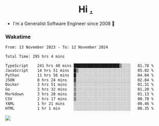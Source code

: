 <h1 align="center">Hi <a href="https://www.hackerrank.com/erasmosaraujo">.</a></h1>
 
- I'm a Generalist Software Engineer  since 2008 🚀
<!--  
<p align="left">
  <a href="https://github.com/erasmosoares/github-readme-stats">
    <img
      align="center"
      src="https://github-readme-stats.vercel.app/api/top-langs/?username=erasmosoares&theme=radical&layout=compact"
    />
  </a>
  <a href="https://github.com/erasmosoares/github-readme-stats">
    [![Harlok's WakaTime stats](https://github-readme-stats.vercel.app/api/wakatime?username=ffflabs)](https://github.com/anuraghazra/github-readme-stats)
  </a>
</p>

<!--
 ### Repo 
 
<p align="left">
 <a href="https://github.com/erasmosoares/github-readme-stats">
    <img
      align="center"
      height="165"
      src="https://github-readme-stats.vercel.app/api/pin?username=erasmosoares&repo=sample-node&title_color=fff&icon_color=f9f9f9&text_color=9f9f9f&bg_color=151515"
    />
  </a>
  <a href="https://github.com/erasmosoares/github-readme-stats">
    <img
      align="center"
      height="165"
      src="https://github-readme-stats.vercel.app/api/pin?username=erasmosoares&repo=sample-node&title_color=fff&icon_color=f9f9f9&text_color=9f9f9f&bg_color=151515"
    />
  </a>
</p>
-->

 ### Wakatime 

<!--START_SECTION:waka-->

```txt
From: 13 November 2023 - To: 12 November 2024

Total Time: 295 hrs 4 mins

TypeScript    241 hrs 48 mins ████████████████████▒░░░░   81.78 %
JavaScript    14 hrs 51 mins  █▒░░░░░░░░░░░░░░░░░░░░░░░   05.02 %
Python        11 hrs 56 mins  █░░░░░░░░░░░░░░░░░░░░░░░░   04.04 %
JSON          8 hrs 24 mins   ▓░░░░░░░░░░░░░░░░░░░░░░░░   02.84 %
Docker        3 hrs 51 mins   ▒░░░░░░░░░░░░░░░░░░░░░░░░   01.31 %
Go            3 hrs 32 mins   ▒░░░░░░░░░░░░░░░░░░░░░░░░   01.20 %
Markdown      3 hrs 20 mins   ▒░░░░░░░░░░░░░░░░░░░░░░░░   01.13 %
CSV           2 hrs 17 mins   ▒░░░░░░░░░░░░░░░░░░░░░░░░   00.78 %
YAML          1 hr 21 mins    ░░░░░░░░░░░░░░░░░░░░░░░░░   00.46 %
HTML          1 hr 1 min      ░░░░░░░░░░░░░░░░░░░░░░░░░   00.35 %
```

<!--END_SECTION:waka-->

![](https://komarev.com/ghpvc/?username=erasmosoares&color=brightgreen)

